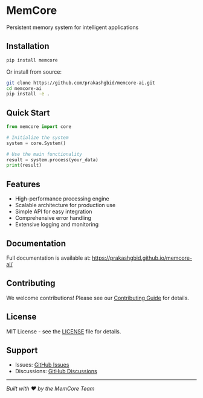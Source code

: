 # MemCore

Persistent memory system for intelligent applications

## Installation

```bash
pip install memcore
```

Or install from source:

```bash
git clone https://github.com/prakashgbid/memcore-ai.git
cd memcore-ai
pip install -e .
```

## Quick Start

```python
from memcore import core

# Initialize the system
system = core.System()

# Use the main functionality
result = system.process(your_data)
print(result)
```

## Features

- High-performance processing engine
- Scalable architecture for production use
- Simple API for easy integration
- Comprehensive error handling
- Extensive logging and monitoring

## Documentation

Full documentation is available at: https://prakashgbid.github.io/memcore-ai/

## Contributing

We welcome contributions! Please see our [Contributing Guide](CONTRIBUTING.md) for details.

## License

MIT License - see the [LICENSE](LICENSE) file for details.

## Support

- Issues: [GitHub Issues](https://github.com/prakashgbid/memcore-ai/issues)
- Discussions: [GitHub Discussions](https://github.com/prakashgbid/memcore-ai/discussions)

---

*Built with ❤️ by the MemCore Team*
